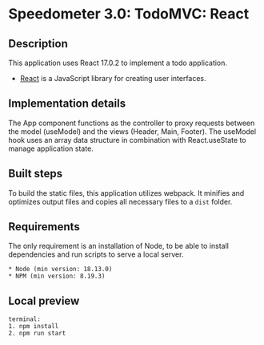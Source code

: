 # Speedometer 3.0: TodoMVC: React

## Description

This application uses React 17.0.2 to implement a todo application.

-   [React](https://reactjs.org/) is a JavaScript library for creating user interfaces.

## Implementation details

The App component functions as the controller to proxy requests between the model (useModel) and the views (Header, Main, Footer). The useModel hook uses an array data structure in combination with React.useState to manage application state. 

## Built steps

To build the static files, this application utilizes webpack. It minifies and optimizes output files and copies all necessary files to a `dist` folder.

## Requirements

The only requirement is an installation of Node, to be able to install dependencies and run scripts to serve a local server.

```
* Node (min version: 18.13.0)
* NPM (min version: 8.19.3)
```

## Local preview

```
terminal:
1. npm install
2. npm run start
```
